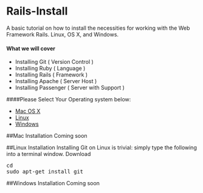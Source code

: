 # Rails-Install <a name="top"></a>
A basic tutorial on how to install the necessities for working with the Web Framework Rails. Linux, OS X, and Windows.

#### What we will cover
  * Installing Git       ( Version Control )
  * Installing Ruby      ( Language  )
  * Installing Rails     ( Framework )
  * Installing Apache    ( Server Host )
  * Installing Passenger ( Server with Support )
  
####Please Select Your Operating system below:
  * [Mac OS X](#macInstall)  
  * [Linux](#linuxInstall)  
  * [Windows](#windowsInstall)  

##Mac Installation <a name="macInstall"></a>
Coming soon

##Linux Installation <a name="linuxInstall"></a>
Installing Git on Linux is trivial: simply type the following into a terminal window. 
Download 
<pre>
cd
sudo apt-get install git
</pre>

##Windows Installation <a name="windowsInstall"></a>
Coming soon

<a name="bottom"></a>
